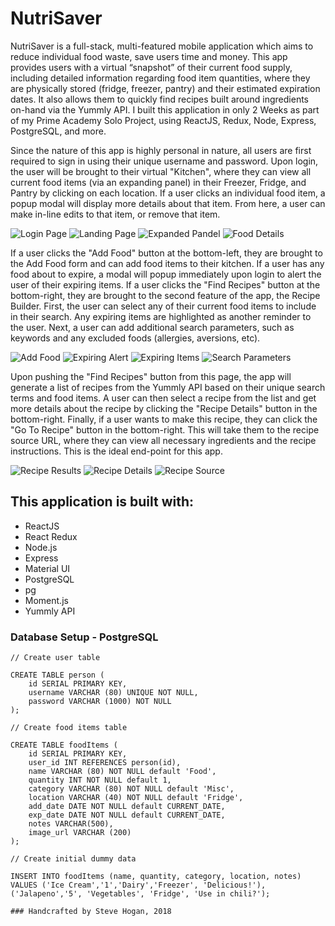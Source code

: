 # NutriSaver

NutriSaver is a full-stack, multi-featured mobile application which aims to reduce individual food waste, save users time and money. This app provides users with a virtual “snapshot” of their current food supply, including detailed information regarding food item quantities, where they are physically stored (fridge, freezer, pantry) and their estimated expiration dates. It also allows them to quickly find recipes built around ingredients on-hand via the Yummly API. I built this application in only 2 Weeks as part of my Prime Academy Solo Project, using ReactJS, Redux, Node, Express, PostgreSQL, and more.

Since the nature of this app is highly personal in nature, all users are first required to sign in using their unique username and password. Upon login, the user will be brought to their virtual "Kitchen", where they can view all current food items (via an expanding panel) in their Freezer, Fridge, and Pantry by clicking on each location. If a user clicks an individual food item, a popup modal will display more details about that item. From here, a user can make in-line edits to that item, or remove that item.

![Login Page](screenshots/Login.png)
![Landing Page](screenshots/LandingPage.png)
![Expanded Pandel](screenshots/ExpandedPanel.png)
![Food Details](screenshots/FoodDetails.png)

If a user clicks the "Add Food" button at the bottom-left, they are brought to the Add Food form and can add food items to their kitchen. If a user has any food about to expire, a modal will popup immediately upon login to alert the user of their expiring items. If a user clicks the "Find Recipes" button at the bottom-right, they are brought to the second feature of the app, the Recipe Builder. First, the user can select any of their current food items to include in their search. Any expiring items are highlighted as another reminder to the user. Next, a user can add additional search parameters, such as keywords and any excluded foods (allergies, aversions, etc).

![Add Food](screenshots/AddFood.png)
![Expiring Alert](screenshots/ExpiringAlert.png)
![Expiring Items](screenshots/ExpiringItems.png)
![Search Parameters](screenshots/SearchParameters.png)

Upon pushing the "Find Recipes" button from this page, the app will generate a list of recipes from the Yummly API based on their unique search terms and food items. A user can then select a recipe from the list and get more details about the recipe by clicking the "Recipe Details" button in the bottom-right. Finally, if a user wants to make this recipe, they can click the "Go To Recipe" button in the bottom-right. This will take them to the recipe source URL, where they can view all necessary ingredients and the recipe instructions. This is the ideal end-point for this app.

![Recipe Results](screenshots/RecipeResults.png)
![Recipe Details](screenshots/RecipeDetails.png)
![Recipe Source](screenshots/RecipeSource.png)


## This application is built with: 
- ReactJS
- React Redux
- Node.js
- Express
- Material UI
- PostgreSQL
- pg
- Moment.js
- Yummly API

### Database Setup - PostgreSQL

``` 
// Create user table

CREATE TABLE person (
    id SERIAL PRIMARY KEY,
    username VARCHAR (80) UNIQUE NOT NULL,
    password VARCHAR (1000) NOT NULL
);

// Create food items table

CREATE TABLE foodItems (
	id SERIAL PRIMARY KEY,
	user_id INT REFERENCES person(id),
	name VARCHAR (80) NOT NULL default 'Food',
	quantity INT NOT NULL default 1,
	category VARCHAR (80) NOT NULL default 'Misc',
	location VARCHAR (40) NOT NULL default 'Fridge',
	add_date DATE NOT NULL default CURRENT_DATE,
	exp_date DATE NOT NULL default CURRENT_DATE,
	notes VARCHAR(500),
	image_url VARCHAR (200)
);

// Create initial dummy data

INSERT INTO foodItems (name, quantity, category, location, notes) VALUES ('Ice Cream','1','Dairy','Freezer', 'Delicious!'), 
('Jalapeno','5', 'Vegetables', 'Fridge', 'Use in chili?');

### Handcrafted by Steve Hogan, 2018
